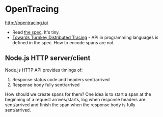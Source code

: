 # OpenTracing

http://opentracing.io/

- Read [the spec](https://github.com/opentracing/specification/blob/master/specification.md). It's tiny.
- [Towards Turnkey Distributed Tracing](https://medium.com/opentracing/towards-turnkey-distributed-tracing-5f4297d1736) - API in programming languages is defined in the spec. How to encode spans are not.

## Node.js HTTP server/client

Node.js HTTP API provides timings of:

1. Response status code and headers sent/arrived
2. Response body fully sent/arrived

How should we create spans for them? One idea is to start a span at the beginning of a request arrives/starts, log when response headers are sent/arrived and finish the span when the response body is fully sent/arrived.
